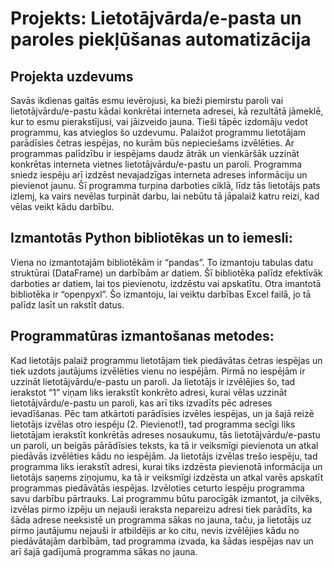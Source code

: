 # Projekts: Lietotājvārda/e-pasta un paroles piekļūšanas automatizācija

## Projekta uzdevums

Savās ikdienas gaitās esmu ievērojusi, ka bieži piemirstu paroli vai lietotājvārdu/e-pastu kādai konkrētai interneta adresei, kā rezultātā jāmeklē, kur to esmu pierakstījusi, vai jāizveido jauna. Tieši tāpēc izdomāju vedot programmu, kas atvieglos šo uzdevumu. Palaižot programmu lietotājam parādīsies četras iespējas, no kurām būs nepieciešams izvēlēties. Ar programmas palīdzību ir iespējams daudz ātrāk un vienkāršāk uzzināt konkrētas interneta vietnes lietotājvārdu/e-pastu un paroli. Programma sniedz iespēju arī izdzēst nevajadzīgas interneta adreses informāciju un pievienot jaunu. Šī programma turpina darboties ciklā, līdz tās lietotājs pats izlemj, ka vairs nevēlas turpināt darbu, lai nebūtu tā jāpalaiž katru reizi, kad vēlas veikt kādu darbību.  

## Izmantotās Python bibliotēkas un to iemesli:
Viena no izmantotajām bibliotēkām ir “pandas”. To izmantoju tabulas datu struktūrai (DataFrame) un darbībām ar datiem. Šī bibliotēka palīdz efektīvāk darboties ar datiem, lai tos pievienotu, izdzēstu vai apskatītu. 
Otra imantotā bibliotēka ir “openpyxl”.  Šo izmantoju, lai veiktu darbības Excel failā, jo tā palīdz lasīt un rakstīt datus.

## Programmatūras izmantošanas metodes:
Kad lietotājs palaiž programmu lietotājam tiek piedāvātas četras iespējas un tiek uzdots jautājums izvēlēties vienu no iespējām. Pirmā no iespējām ir uzzināt lietotājvārdu/e-pastu un paroli. Ja lietotājs ir izvēlējies šo, tad ierakstot “1” viņam liks ierakstīt konkrēto adresi, kurai vēlas uzzināt lietotājvārdu/e-pastu un paroli, kas arī tiks izvadīts pēc adreses ievadīšanas. Pēc tam atkārtoti parādīsies izvēles iespējas, un ja šajā reizē lietotājs izvēlas otro iespēju (2. Pievienot!), tad programma secīgi liks lietotājam ierakstīt konkrētās adreses nosaukumu, tās lietotājvārdu/e-pastu un paroli, un beigās pārādīsies teksts, ka tā ir veiksmīgi pievienota un atkal piedāvās izvēlēties kādu no iespējām. Ja lietotājs izvēlas trešo iespēju, tad programma liks ierakstīt adresi, kurai tiks izdzēsta pievienotā informācija un lietotājs saņems ziņojumu, ka tā ir veiksmīgi izdzēsta un atkal varēs apskatīt programmas piedāvātās iespējas. Izvēloties ceturto iespēju programma savu darbību pārtrauks. Lai programmu būtu parocīgāk izmantot, ja cilvēks, izvēlas pirmo izpēju un nejauši ieraksta nepareizu adresi tiek parādīts, ka šāda adrese neeksistē un programma sākas no jauna, taču, ja lietotājs uz pirmo jautājumu nejauši ir atbildējis ar ko citu, nevis izvēlējies kādu no piedāvātajām darbībām, tad programma izvada, ka šādas iespējas nav un arī šajā gadījumā programma sākas no jauna.
